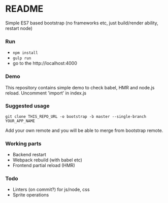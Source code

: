 # README #

Simple ES7 based bootstrap (no frameworks etc, just build/render ability, restart node)

### Run ###

* `npm install`
* `gulp run`
* go to the http://localhost:4000

### Demo ###

This repository contains simple demo to check babel, HMR and node.js reload. Uncomment 'import' in index.js

### Suggested usage ###

`git clone THIS_REPO_URL -o bootstrap -b master --single-branch YOUR_APP_NAME`

Add your own remote and you will be able to merge from bootstrap remote.

### Working parts ###

* Backend restart
* Webpack rebuild (with babel etc)
* Frontend partial reload (HMR)

### Todo ###

* Linters (on commit?) for js/node, css
* Sprite operations

